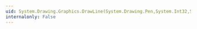 ```yaml
---
uid: System.Drawing.Graphics.DrawLine(System.Drawing.Pen,System.Int32,System.Int32,System.Int32,System.Int32)
internalonly: False
---
```

